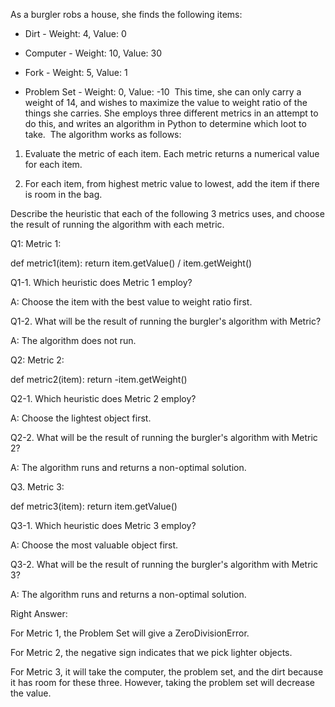 As a burgler robs a house, she finds the following items:
​
 * Dirt - Weight: 4, Value: 0

 * Computer - Weight: 10, Value: 30

 * Fork - Weight: 5, Value: 1

 * Problem Set - Weight: 0, Value: -10
​
This time, she can only carry a weight of 14, and wishes to maximize the value to weight ratio of the things she carries. She employs three different metrics in an attempt to do this, and writes an algorithm in Python to determine which loot to take.
​
The algorithm works as follows:

1. Evaluate the metric of each item. Each metric returns a numerical value for each item.

2. For each item, from highest metric value to lowest, add the item if there is room in the bag.

Describe the heuristic that each of the following 3 metrics uses, and choose the result of running the algorithm with each metric.

Q1: Metric 1:

def metric1(item):
    return item.getValue() / item.getWeight() 

Q1-1. Which heuristic does Metric 1 employ?

A: Choose the item with the best value to weight ratio first. 

Q1-2. What will be the result of running the burgler's algorithm with Metric?

A: The algorithm does not run.

Q2: Metric 2:

def metric2(item):
    return  -item.getWeight()

Q2-1. Which heuristic does Metric 2 employ?

A: Choose the lightest object first.

Q2-2. What will be the result of running the burgler's algorithm with Metric 2?

A: The algorithm runs and returns a non-optimal solution. 

Q3. Metric 3:

def metric3(item):
    return item.getValue()

Q3-1. Which heuristic does Metric 3 employ?

A: Choose the most valuable object first.

Q3-2. What will be the result of running the burgler's algorithm with Metric 3?

A: The algorithm runs and returns a non-optimal solution.

Right Answer:

For Metric 1, the Problem Set will give a ZeroDivisionError. 

For Metric 2, the negative sign indicates that we pick lighter objects. 

For Metric 3, it will take the computer, the problem set, and the dirt because it has room for these three. However, taking the problem set will decrease the value.​